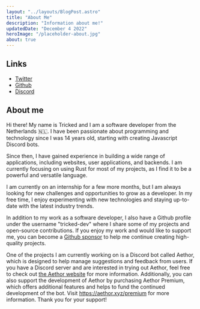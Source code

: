 ```yaml
---
layout: "../layouts/BlogPost.astro"
title: "About Me"
description: "Information about me!"
updatedDate: "December 4 2022"
heroImage: "/placeholder-about.jpg"
about: true
---
```


## Links

- [Twitter](/twitter)
- [Github](/github)
- [Discord](/discord-user)

## About me

Hi there! My name is Tricked and I am a software developer from the Netherlands 🇳🇱. I have been passionate about programming and technology since I was 14 years old, starting with creating Javascript Discord bots.

Since then, I have gained experience in building a wide range of applications, including websites, user applications, and backends. I am currently focusing on using Rust for most of my projects, as I find it to be a powerful and versatile language.

I am currently on an internship for a few more months, but I am always looking for new challenges and opportunities to grow as a developer. In my free time, I enjoy experimenting with new technologies and staying up-to-date with the latest industry trends.

In addition to my work as a software developer, I also have a Github profile under the username "tricked-dev" where I share some of my projects and open-source contributions. If you enjoy my work and would like to support me, you can become a [Github sponsor](/sponsor) to help me continue creating high-quality projects.

One of the projects I am currently working on is a Discord bot called Aethor, which is designed to help manage suggestions and feedback from users. If you have a Discord server and are interested in trying out Aethor, feel free to check out [the Aethor website](https://aethor.xyz/) for more information. Additionally, you can also support the development of Aethor by purchasing Aethor Premium, which offers additional features and helps to fund the continued development of the bot. Visit <https://aethor.xyz/premium> for more information. Thank you for your support!

